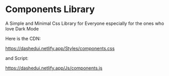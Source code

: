 # Components Library
 A Simple and Minimal Css Library for Everyone especially for the ones who love Dark Mode
 
 Here is the CDN:
 
 https://dashedui.netlify.app/Styles/components.css
 
 and Script:
 
 https://dashedui.netlify.app/Js/components.js
